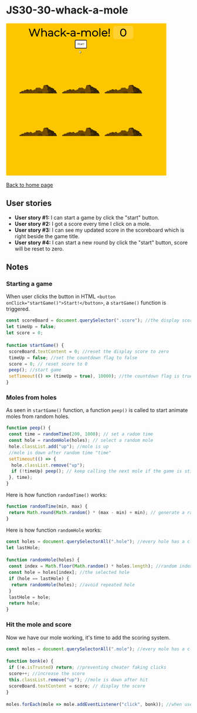 # JS30-30-whack-a-mole

![demo gif](../images/whackAMole.gif)

[Back to home page](https://ming-yong.github.io/JS30/)

## User stories

- **User story #1:** I can start a game by click the "start" button.
- **User story #2:** I got a score every time I click on a mole.
- **User story #3:** I can see my updated score in the scoreboard which is right beside the game title.
- **User story #4:** I can start a new round by click the "start" button, score will be reset to zero.

## Notes

### Starting a game

When user clicks the button in HTML `<button onClick="startGame()">Start!</button>`, a `startGame()` function is triggered.

```js
const scoreBoard = document.querySelector(".score"); //the display score
let timeUp = false;
let score = 0;

function startGame() {
 scoreBoard.textContent = 0; //reset the display score to zero
 timeUp = false; //set the countdown flag to false
 score = 0; // reset score to 0
 peep(); //start game
 setTimeout(() => (timeUp = true), 10000); //the countdown flag is true for 10 seconds, in other words, a round lasts 10 seconds
}
```

### Moles from holes

As seen in `startGame()` function, a function `peep()` is called to start animate moles from random holes.

```js
function peep() {
 const time = randomTime(200, 1000); // set a radom time
 const hole = randomHole(holes); // select a random mole
 hole.classList.add("up"); //mole is up
 //mole is down after random time "time"
 setTimeout(() => {
  hole.classList.remove("up");
  if (!timeUp) peep(); // keep calling the next mole if the game is still going
 }, time);
}
```

Here is how function `randomTime()` works:

```js
function randomTime(min, max) {
 return Math.round(Math.random() * (max - min) + min); // generate a random whole number with range (min,max)
}
```

Here is how function `randomHole` works:

```js
const holes = document.querySelectorAll(".hole"); //every hole has a class "hole" in HTML
let lastHole;

function randomHole(holes) {
 const index = Math.floor(Math.random() * holes.length); //random index of "holes"
 const hole = holes[index]; //the selected hole
 if (hole == lastHole) {
  return randomHole(holes); //avoid repeated hole
 }
 lastHole = hole;
 return hole;
}
```

### Hit the mole and score

Now we have our mole working, it's time to add the scoring system.

```js
const moles = document.querySelectorAll(".mole"); //every mole has a class "mole" in HTML

function bonk(e) {
 if (!e.isTrusted) return; //preventing cheater faking clicks
 score++; //increase the score
 this.classList.remove("up"); //mole is down after hit
 scoreBoard.textContent = score; // display the score
}

moles.forEach(mole => mole.addEventListener("click", bonk)); //when user clicks the mole, call "bonk"
```
